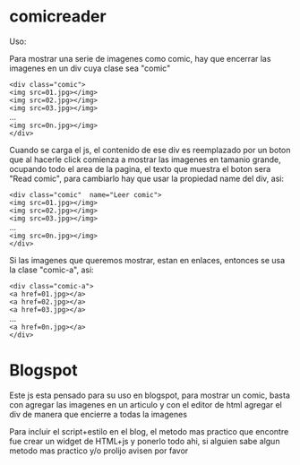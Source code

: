 comicreader
===========

Uso:

Para mostrar una serie de imagenes como comic, hay que encerrar las imagenes en un div cuya clase sea "comic" 

`<div class="comic">`<br/>
  `<img src=01.jpg></img>`<br/>
  `<img src=02.jpg></img>`<br/>
  `<img src=03.jpg></img>`<br/>
  ...<br/>
  `<img src=0n.jpg></img>`<br/>
`</div>`<br/>

Cuando se carga el js, el contenido de ese div es reemplazado por un boton que al hacerle click comienza a mostrar
las imagenes en tamanio grande, ocupando todo el area de la pagina, el texto que muestra el boton sera "Read comic",
para cambiarlo hay que usar la propiedad name del div, asi:


`<div class="comic"  name="Leer comic">`<br/>
  `<img src=01.jpg></img>`<br/>
  `<img src=02.jpg></img>`<br/>
  `<img src=03.jpg></img>`<br/>
  ...<br/>
  `<img src=0n.jpg></img>`<br/>
`</div>`<br/>


Si las imagenes que queremos mostrar, estan en enlaces, entonces se usa la clase "comic-a", asi:

`<div class="comic-a">`<br/>
  `<a href=01.jpg></a>`<br/>
  `<a href=02.jpg></a>`<br/>
  `<a href=03.jpg></a>`<br/>
  ...<br/>
  `<a href=0n.jpg></a>`<br/>
`</div>`<br/>

Blogspot
========

Este js esta pensado para su uso en blogspot, para mostrar un comic, basta con agregar las imagenes en un articulo
y con el editor de html agregar el div de manera que encierre a todas la imagenes

Para incluir el script+estilo en el blog, el metodo mas practico que encontre fue crear un widget de HTML+js y
ponerlo todo ahi, si alguien sabe algun metodo mas practico y/o prolijo avisen por favor

